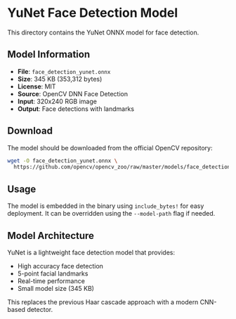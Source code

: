# YuNet Face Detection Model

This directory contains the YuNet ONNX model for face detection.

## Model Information

- **File**: `face_detection_yunet.onnx`
- **Size**: 345 KB (353,312 bytes)
- **License**: MIT
- **Source**: OpenCV DNN Face Detection
- **Input**: 320x240 RGB image
- **Output**: Face detections with landmarks

## Download

The model should be downloaded from the official OpenCV repository:

```bash
wget -O face_detection_yunet.onnx \
  https://github.com/opencv/opencv_zoo/raw/master/models/face_detection_yunet/face_detection_yunet_2023mar.onnx
```

## Usage

The model is embedded in the binary using `include_bytes!` for easy deployment.
It can be overridden using the `--model-path` flag if needed.

## Model Architecture

YuNet is a lightweight face detection model that provides:
- High accuracy face detection
- 5-point facial landmarks
- Real-time performance
- Small model size (345 KB)

This replaces the previous Haar cascade approach with a modern CNN-based detector.
